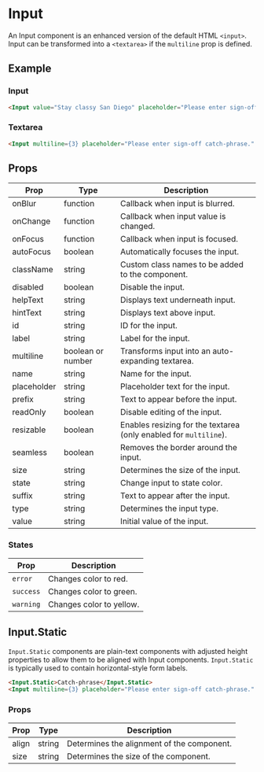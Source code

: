 # Input

An Input component is an enhanced version of the default HTML `<input>`. Input can be transformed into a `<textarea>` if the `multiline` prop is defined.


## Example

### Input

```html
<Input value="Stay classy San Diego" placeholder="Please enter sign-off catch-phrase" autoFocus />
```

### Textarea

```html
<Input multiline={3} placeholder="Please enter sign-off catch-phrase." autoFocus />
```


## Props

| Prop | Type | Description |
| --- | --- | --- |
| onBlur | function | Callback when input is blurred. |
| onChange | function | Callback when input value is changed. |
| onFocus | function | Callback when input is focused. |
| autoFocus | boolean | Automatically focuses the input. |
| className | string | Custom class names to be added to the component. |
| disabled | boolean | Disable the input. |
| helpText | string | Displays text underneath input. |
| hintText | string | Displays text above input. |
| id | string | ID for the input. |
| label | string | Label for the input. |
| multiline | boolean or number | Transforms input into an auto-expanding textarea. |
| name | string | Name for the input. |
| placeholder | string | Placeholder text for the input. |
| prefix | string | Text to appear before the input. |
| readOnly | boolean | Disable editing of the input. |
| resizable | boolean | Enables resizing for the textarea (only enabled for `multiline`). |
| seamless | boolean | Removes the border around the input. |
| size | string | Determines the size of the input. |
| state | string | Change input to state color. |
| suffix | string | Text to appear after the input. |
| type | string | Determines the input type. |
| value | string | Initial value of the input. |


### States

| Prop | Description |
| --- | --- |
| `error` | Changes color to red. |
| `success` | Changes color to green. |
| `warning` | Changes color to yellow. |



## Input.Static

`Input.Static` components are plain-text components with adjusted height properties to allow them to be aligned with Input components. `Input.Static` is typically used to contain horizontal-style form labels.

```html
<Input.Static>Catch-phrase</Input.Static>
<Input multiline={3} placeholder="Please enter sign-off catch-phrase." autoFocus />
```

### Props

| Prop | Type | Description |
| --- | --- | --- |
| align | string | Determines the alignment of the component. |
| size | string | Determines the size of the component. |
